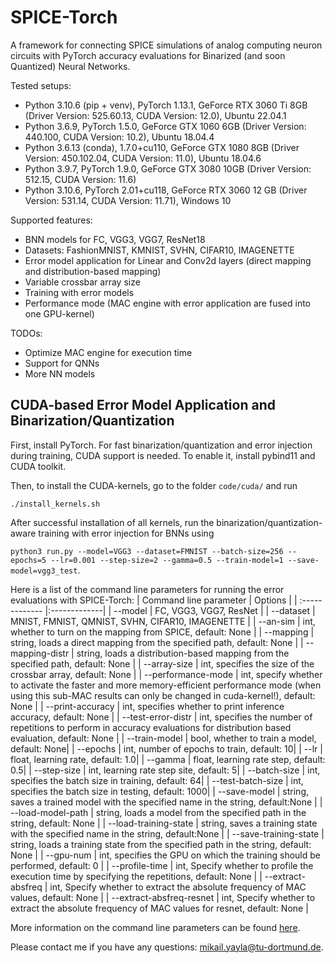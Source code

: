# SPICE-Torch
A framework for connecting SPICE simulations of analog computing neuron circuits with PyTorch accuracy evaluations for Binarized (and soon Quantized) Neural Networks.

Tested setups:
- Python 3.10.6 (pip + venv), PyTorch 1.13.1, GeForce RTX 3060 Ti 8GB (Driver Version: 525.60.13, CUDA Version: 12.0), Ubuntu 22.04.1
- Python 3.6.9, PyTorch 1.5.0, GeForce GTX 1060 6GB (Driver Version: 440.100, CUDA Version: 10.2), Ubuntu 18.04.4
- Python 3.6.13 (conda), 1.7.0+cu110, GeForce GTX 1080 8GB (Driver Version: 450.102.04, CUDA Version: 11.0), Ubuntu 18.04.6
- Python 3.9.7, PyTorch 1.9.0, GeForce GTX 3080 10GB (Driver Version: 512.15, CUDA Version: 11.6)
- Python 3.10.6, PyTorch 2.01+cu118, GeForce RTX 3060 12 GB (Driver Version: 531.14, CUDA Version: 11.71), Windows 10

Supported features:
- BNN models for FC, VGG3, VGG7, ResNet18
- Datasets: FashionMNIST, KMNIST, SVHN, CIFAR10, IMAGENETTE
- Error model application for Linear and Conv2d layers (direct mapping and distribution-based mapping)
- Variable crossbar array size
- Training with error models
- Performance mode (MAC engine with error application are fused into one GPU-kernel)

TODOs:
- Optimize MAC engine for execution time
- Support for QNNs
- More NN models

## CUDA-based Error Model Application and Binarization/Quantization

First, install PyTorch. For fast binarization/quantization and error injection during training, CUDA support is needed. To enable it, install pybind11 and CUDA toolkit.

Then, to install the CUDA-kernels, go to the folder ```code/cuda/``` and run

```./install_kernels.sh```

After successful installation of all kernels, run the binarization/quantization-aware training with error injection for BNNs using

```python3 run.py --model=VGG3 --dataset=FMNIST --batch-size=256 --epochs=5 --lr=0.001 --step-size=2 --gamma=0.5 --train-model=1 --save-model=vgg3_test```.

Here is a list of the command line parameters for running the error evaluations with SPICE-Torch:
| Command line parameter | Options |
| :------------- |:-------------|
| --model      | FC, VGG3, VGG7, ResNet |
| --dataset      | MNIST, FMNIST, QMNIST, SVHN, CIFAR10, IMAGENETTE |
| --an-sim      | int, whether to turn on the mapping from SPICE, default: None |
| --mapping      | string, loads a direct mapping from the specified path, default: None |
| --mapping-distr      | string, loads a distribution-based mapping from the specified path, default: None |
| --array-size      | int, specifies the size of the crossbar array, default: None |
| --performance-mode      | int, specify whether to activate the faster and more memory-efficient performance mode (when using this sub-MAC results can only be changed in cuda-kernel!), default: None |
| --print-accuracy      | int, specifies whether to print inference accuracy, default: None |
| --test-error-distr      | int, specifies the number of repetitions to perform in accuracy evaluations for distribution based evaluation, default: None |
| --train-model      | bool, whether to train a model, default: None|
| --epochs      | int, number of epochs to train, default: 10|
| --lr      | float, learning rate, default: 1.0|
| --gamma      | float, learning rate step, default: 0.5|
| --step-size      | int, learning rate step site, default: 5|
| --batch-size      | int, specifies the batch size in training, default: 64|
| --test-batch-size      | int, specifies the batch size in testing, default: 1000|
| --save-model | string, saves a trained model with the specified name in the string, default:None |
| --load-model-path | string, loads a model from the specified path in the string, default: None |
| --load-training-state | string, saves a training state with the specified name in the string, default:None |
| --save-training-state | string, loads a training state from the specified path in the string, default: None |
| --gpu-num | int, specifies the GPU on which the training should be performed, default: 0 |
| --profile-time | int, Specify whether to profile the execution time by specifying the repetitions, default: None |
| --extract-absfreq | int, Specify whether to extract the absolute frequency of MAC values, default: None |
| --extract-absfreq-resnet | int, Specify whether to extract the absolute frequency of MAC values for resnet, default: None |

More information on the command line parameters can be found [here](https://github.com/myay/IFneuronSPICE/blob/main/code/python/Utils.py#L55).

Please contact me if you have any questions: mikail.yayla@tu-dortmund.de.
